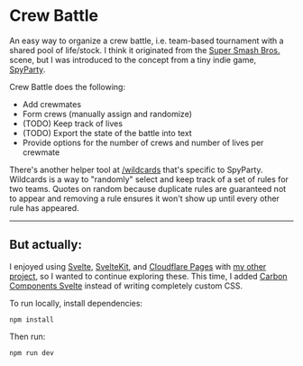 # Crew Battle

 An easy way to organize a crew battle, i.e. team-based tournament with a shared pool of life/stock. I think it originated from the [Super Smash Bros.](https://www.ssbwiki.com/Crew_battle) scene, but I was introduced to the concept from a tiny indie game, [SpyParty](http://www.spyparty.com/). 

 Crew Battle does the following:
 - Add crewmates
 - Form crews (manually assign and randomize)
 - (TODO) Keep track of lives
 - (TODO) Export the state of the battle into text
 - Provide options for the number of crews and number of lives per crewmate

There's another helper tool at [/wildcards](https://crewbattle.pages.dev/wildcards) that's specific to SpyParty. Wildcards is a way to "randomly" select and keep track of a set of rules for two teams. Quotes on random because duplicate rules are guaranteed not to appear and removing a rule ensures it won't show up until every other rule has appeared.

-----

## But actually:

I enjoyed using [Svelte](https://svelte.dev/), [SvelteKit](https://kit.svelte.dev/), and [Cloudflare Pages](https://pages.cloudflare.com/) with [my other project](https://github.com/kkudose/hades), so 
I wanted to continue exploring these. This time, I added [Carbon Components Svelte](https://github.com/carbon-design-system/carbon-components-svelte) instead of writing completely custom CSS.

To run locally, install dependencies:
```
npm install
```

Then run:
```bash
npm run dev
```
